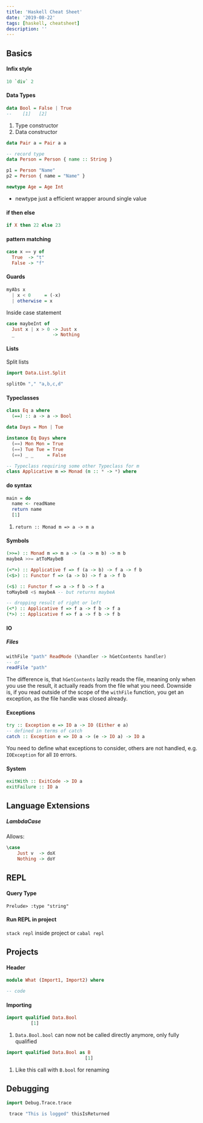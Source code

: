```yaml
---
title: 'Haskell Cheat Sheet'
date: '2019-08-22'
tags: [haskell, cheatsheet]
description: ''
---
```


## Basics

#### Infix style

```haskell
10 `div` 2
```

#### Data Types

```haskell
data Bool = False | True
--    [1]   [2]
```

1. Type constructor
2. Data constructor

```haskell
data Pair a = Pair a a

-- record type
data Person = Person { name :: String }

p1 = Person "Name"
p2 = Person { name = "Name" }
```

```haskell
newtype Age = Age Int
```

- newtype just a efficient wrapper around single value

#### if then else

```haskell
if X then 22 else 23
```

#### pattern matching

```haskell
case x == y of
  True  -> "t"
  False -> "f"
```

#### Guards

```haskell
myAbs x
  | x < 0     = (-x)
  | otherwise = x
```

Inside case statement

```haskell
case maybeInt of
  Just x | x > 0 -> Just x
  _              -> Nothing
```

#### Lists

Split lists

```haskell
import Data.List.Split

splitOn "," "a,b,c,d"
```

#### Typeclasses

```haskell
class Eq a where
  (==) :: a -> a -> Bool

data Days = Mon | Tue

instance Eq Days where
  (==) Mon Mon = True
  (==) Tue Tue = True
  (==) _ _     = False

-- Typeclass requiring some other Typeclass for m
class Applicative m => Monad (m :: * -> *) where
```

#### do syntax

```haskell
main = do
  name <- readName
  return name
  [1]
```

1. `return :: Monad m => a -> m a`

#### Symbols

```haskell
(>>=) :: Monad m => m a -> (a -> m b) -> m b
maybeA >>= atToMaybeB

(<*>) :: Applicative f => f (a -> b) -> f a -> f b
(<$>) :: Functor f => (a -> b) -> f a -> f b

(<$) :: Functor f => a -> f b -> f a
toMaybeB <$ maybeA -- but returns maybeA

-- dropping result of right or left
(<*) :: Applicative f => f a -> f b -> f a
(*>) :: Applicative f => f a -> f b -> f b
```

#### IO

##### Files

```haskell
withFile "path" ReadMode (\handler -> hGetContents handler)
-- or
readFile "path"
```

The difference is, that `hGetContents` lazily reads the file, meaning only when you use the result, it actually reads from the file what you need. Downside is, if you read outside of the scope of the `withFile` function, you get an exception, as the file handle was closed already.

#### Exceptions

```haskell
try :: Exception e => IO a -> IO (Either e a)
-- defined in terms of catch
catch :: Exception e => IO a -> (e -> IO a) -> IO a
```

You need to define what exceptions to consider, others are not handled, e.g. `IOException` for all `IO` errors.

#### System

```haskell
exitWith :: ExitCode -> IO a
exitFailure :: IO a
```

## Language Extensions

##### LambdaCase

Allows:

```haskell
\case
    Just v  -> doX
    Nothing -> doY
```

## REPL

#### Query Type

`Prelude> :type "string"`

#### Run REPL in project

`stack repl` inside project or `cabal repl`

## Projects

#### Header

```haskell
module What (Import1, Import2) where

-- code
```

#### Importing

```haskell
import qualified Data.Bool
         [1]
```

1. `Data.Bool.bool` can now not be called directly anymore, only fully qualified

```haskell
import qualified Data.Bool as B
                             [1]
```

1. Like this call with `B.bool` for renaming

## Debugging

```haskell
import Debug.Trace.trace

 trace "This is logged" thisIsReturned
```

